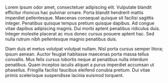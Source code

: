 Lorem ipsum odor amet, consectetuer adipiscing elit. Vulputate blandit efficitur rhoncus hac pulvinar ornare. Porta blandit hendrerit mattis imperdiet pellentesque. Maecenas consequat quisque sit facilisi sagittis integer. Penatibus quisque tempus pretium quisque dapibus. Ad congue vitae dapibus adipiscing magnis. Dui morbi aptent penatibus ridiculus duis. Integer molestie placerat ac mus donec cursus posuere aptent hac. Sed nulla rutrum nibh pellentesque magnis penatibus duis.



Diam duis et metus volutpat volutpat nullam. Nisl porta cursus semper litora; ipsum aenean. Auctor feugiat habitasse maecenas porta massa tellus convallis. Mus felis cursus lobortis neque at penatibus nulla interdum penatibus. Quam inceptos iaculis aliquet a purus imperdiet accumsan ut phasellus. Fringilla facilisi faucibus eleifend conubia pretium. Dui vitae primis scelerisque suspendisse lacinia euismod torquent.
